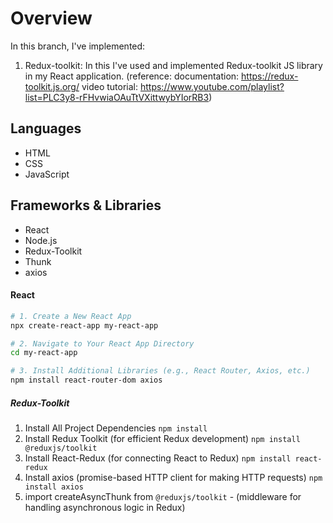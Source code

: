 # Overview

In this branch, I've implemented:

1. Redux-toolkit: In this I've used and implemented Redux-toolkit JS library in my React application.
   (reference: documentation: https://redux-toolkit.js.org/
   video tutorial: https://www.youtube.com/playlist?list=PLC3y8-rFHvwiaOAuTtVXittwybYIorRB3)

## Languages

- HTML
- CSS
- JavaScript

## Frameworks & Libraries

- React
- Node.js
- Redux-Toolkit
- Thunk
- axios

#### React

```bash
# 1. Create a New React App
npx create-react-app my-react-app

# 2. Navigate to Your React App Directory
cd my-react-app

# 3. Install Additional Libraries (e.g., React Router, Axios, etc.)
npm install react-router-dom axios
```

##### Redux-Toolkit

1. Install All Project Dependencies `npm install`
2. Install Redux Toolkit (for efficient Redux development) `npm install @reduxjs/toolkit`
3. Install React-Redux (for connecting React to Redux) `npm install react-redux`
4. Install axios (promise-based HTTP client for making HTTP requests) `npm install axios`
5. import createAsyncThunk from `@reduxjs/toolkit` - (middleware for handling asynchronous logic in Redux)
